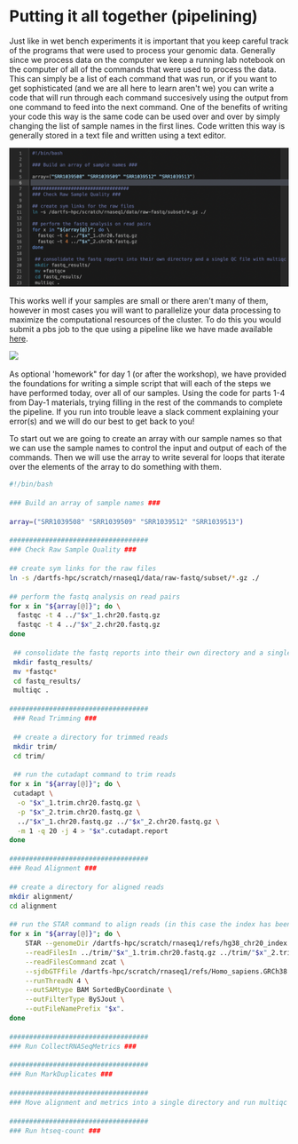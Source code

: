# Putting it all together (pipelining) #
Just like in wet bench experiments it is important that you keep careful track of the programs that were used to process your genomic data. Generally since we process data on the computer we keep a running lab notebook on the computer of all of the commands that were used to process the data. This can simply be a list of each command that was run, or if you want to get sophisticated (and we are all here to learn aren't we) you can write a code that will run through each command succesively using the output from one command to feed into the next command. One of the benefits of writing your code this way is the same code can be used over and over by simply changing the list of sample names in the first lines. Code written this way is generally stored in a text file and written using a text editor. 

![](../figures/terminal_commands3.png)

This works well if your samples are small or there aren't many of them, however in most cases you will want to parallelize your data processing to maximize the computational resources of the cluster. To do this you would submit a pbs job to the que using a pipeline like we have made available [here](https://github.com/Dartmouth-Data-Analytics-Core/DAC-rnaseq-pipeline).

![](https://github.com/Dartmouth-Data-Analytics-Core/DAC-rnaseq-pipeline/blob/master/Workflow.jpg)

As optional 'homework" for day 1 (or after the workshop), we have provided the foundations for writing a simple script that will each of the steps we have performed today, over all of our samples. Using the code for parts 1-4 from Day-1 materials, trying filling in the rest of the commands to complete the pipeline. If you run into trouble leave a slack comment explaining your error(s) and we will do our best to get back to you! 

To start out we are going to create an array with our sample names so that we can use the sample names to control the input and output of each of the commands. 
Then we will use the array to write several for loops that iterate over the elements of the array to do something with them. 

```bash
#!/bin/bash

### Build an array of sample names ### 

array=("SRR1039508" "SRR1039509" "SRR1039512" "SRR1039513")

###################################
### Check Raw Sample Quality ###

## create sym links for the raw files 
ln -s /dartfs-hpc/scratch/rnaseq1/data/raw-fastq/subset/*.gz ./

## perform the fastq analysis on read pairs
for x in "${array[@]}"; do \
  fastqc -t 4 ../"$x"_1.chr20.fastq.gz
  fastqc -t 4 ../"$x"_2.chr20.fastq.gz
done
 
 ## consolidate the fastq reports into their own directory and a single QC file with multiqc
 mkdir fastq_results/
 mv *fastqc*
 cd fastq_results/
 multiqc .

###################################
 ### Read Trimming ###

 ## create a directory for trimmed reads
 mkdir trim/
 cd trim/
 
 ## run the cutadapt command to trim reads
for x in "${array[@]}"; do \
 cutadapt \
  -o "$x"_1.trim.chr20.fastq.gz \
  -p "$x"_2.trim.chr20.fastq.gz \
  ../"$x"_1.chr20.fastq.gz ../"$x"_2.chr20.fastq.gz \
  -m 1 -q 20 -j 4 > "$x".cutadapt.report
done

###################################
### Read Alignment ### 

## create a directory for aligned reads
mkdir alignment/
cd alignment

## run the STAR command to align reads (in this case the index has been built if you are using a different reference file you will need to add a command for building the reference
for x in "${array[@]}"; do \
    STAR --genomeDir /dartfs-hpc/scratch/rnaseq1/refs/hg38_chr20_index \
    --readFilesIn ../trim/"$x"_1.trim.chr20.fastq.gz ../trim/"$x"_2.trim.chr20.fastq.gz \
    --readFilesCommand zcat \
    --sjdbGTFfile /dartfs-hpc/scratch/rnaseq1/refs/Homo_sapiens.GRCh38.97.chr20.gtf \
    --runThreadN 4 \
    --outSAMtype BAM SortedByCoordinate \
    --outFilterType BySJout \
    --outFileNamePrefix "$x".
done

###################################
### Run CollectRNASeqMetrics ### 

###################################
### Run MarkDuplicates ###

###################################
### Move alignment and metrics into a single directory and run multiqc ###

###################################
### Run htseq-count ###

```

